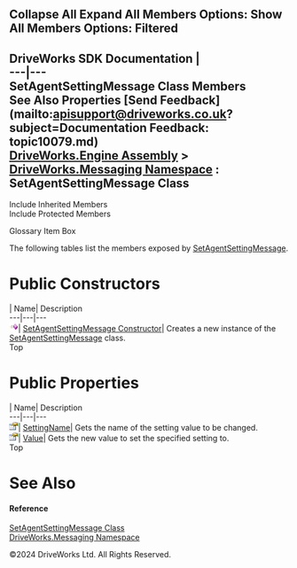        

 Collapse All Expand All  Members Options: Show All  Members Options: Filtered   
---  
DriveWorks SDK Documentation  |   
---|---  
SetAgentSettingMessage Class Members   
See Also Properties [Send Feedback](mailto:apisupport@driveworks.co.uk?subject=Documentation Feedback: topic10079.md)  
[DriveWorks.Engine Assembly](topic2156.md) > [DriveWorks.Messaging Namespace](topic10038.md) : SetAgentSettingMessage Class  
---  
  
Include Inherited Members    
Include Protected Members  


Glossary Item Box

The following tables list the members exposed by [SetAgentSettingMessage](topic10079.md).

# Public Constructors

| Name| Description  
---|---|---  
![Public Constructor](dotnetimages/publicConstructor.gif)| [SetAgentSettingMessage Constructor](topic10085.md)| Creates a new instance of the [SetAgentSettingMessage](topic10079.md) class.   
Top

# Public Properties

| Name| Description  
---|---|---  
![Public Property](dotnetimages/publicProperty.gif)| [SettingName](topic10086.md)| Gets the name of the setting value to be changed.   
![Public Property](dotnetimages/publicProperty.gif)| [Value](topic10087.md)| Gets the new value to set the specified setting to.   
Top

# See Also

#### Reference

[SetAgentSettingMessage Class](topic10079.md)   
[DriveWorks.Messaging Namespace](topic10038.md)

©2024 DriveWorks Ltd. All Rights Reserved.
